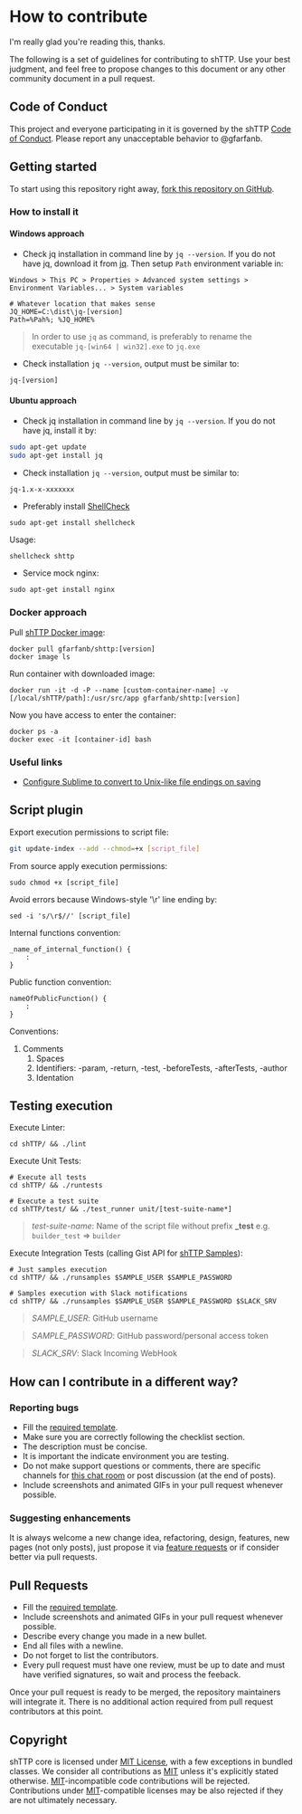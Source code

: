 
# How to contribute

I'm really glad you're reading this, thanks.

The following is a set of guidelines for contributing to shTTP. 
Use your best judgment, and feel free to propose changes to this document or 
any other community document in a pull request.

## Code of Conduct

This project and everyone participating in it is governed by the shTTP
[Code of Conduct](./CODE_OF_CONDUCT.md). Please report any unacceptable behavior 
to @gfarfanb.

## Getting started

To start using this repository right away, 
[fork this repository on GitHub](https://github.com/gfarfanb/shTTP/fork).

### How to install it

#### Windows approach

* Check jq installation in command line by `jq --version`. If you do not have jq,
download it from [jq](https://stedolan.github.io/jq/download/#windows). Then
setup `Path` environment variable in:
```
Windows > This PC > Properties > Advanced system settings > Environment Variables... > System variables
```
```
# Whatever location that makes sense
JQ_HOME=C:\dist\jq-[version]
Path=%Pah%; %JQ_HOME%
```
> In order to use `jq` as command, is preferably to rename the executable `jq-[win64 | win32].exe`
> to `jq.exe`

* Check installation `jq --version`, output must be similar to:
```bash
jq-[version]
```

#### Ubuntu approach

* Check jq installation in command line by `jq --version`. If you do not have jq,
install it by:
```bash
sudo apt-get update
sudo apt-get install jq
```

* Check installation `jq --version`, output must be similar to:
```bash
jq-1.x-x-xxxxxxx
```

* Preferably install [ShellCheck](https://github.com/koalaman/shellcheck)
```
sudo apt-get install shellcheck
```
Usage:
```
shellcheck shttp
```

* Service mock nginx:
```
sudo apt-get install nginx
```


### Docker approach
Pull [shTTP Docker image](https://hub.docker.com/repository/docker/gfarfanb/shttp):
```
docker pull gfarfanb/shttp:[version]
docker image ls
```

Run container with downloaded image:
```
docker run -it -d -P --name [custom-container-name] -v [/local/shTTP/path]:/usr/src/app gfarfanb/shttp:[version]
```

Now you have access to enter the container:
```
docker ps -a
docker exec -it [container-id] bash
```


### Useful links
* [Configure Sublime to convert to Unix-like file endings on saving](https://stackoverflow.com/questions/39680585/how-do-configure-sublime-to-always-convert-to-unix-line-endings-on-save)


## Script plugin

Export execution permissions to script file:
```bash
git update-index --add --chmod=+x [script_file]
```

From source apply execution permissions:
```
sudo chmod +x [script_file]
```

Avoid errors because Windows-style '\r' line ending by:
```
sed -i 's/\r$//' [script_file]
```

Internal functions convention:
```
_name_of_internal_function() {
    :
}
```

Public function convention:
```
nameOfPublicFunction() {
    :
}
```

Conventions:
1. Comments
    1. Spaces
    1. Identifiers: -param, -return, -test, -beforeTests, -afterTests, -author
    1. Identation


## Testing execution

Execute Linter:
```
cd shTTP/ && ./lint
```

Execute Unit Tests:
```
# Execute all tests
cd shTTP/ && ./runtests

# Execute a test suite
cd shTTP/test/ && ./test_runner unit/[test-suite-name*]
```
> *test-suite-name*: Name of the script file without prefix **_test** e.g. `builder_test` => `builder`

Execute Integration Tests (calling Gist API for [shTTP Samples][gist_samples]):
```
# Just samples execution
cd shTTP/ && ./runsamples $SAMPLE_USER $SAMPLE_PASSWORD

# Samples execution with Slack notifications
cd shTTP/ && ./runsamples $SAMPLE_USER $SAMPLE_PASSWORD $SLACK_SRV
```
> *SAMPLE_USER*: GitHub username

> *SAMPLE_PASSWORD*: GitHub password/personal access token

> *SLACK_SRV*: Slack Incoming WebHook


## How can I contribute in a different way?

### Reporting bugs

- Fill the [required template](./ISSUE_TEMPLATE/bug_report.md).
- Make sure you are correctly following the checklist section.
- The description must be concise.
- It is important the indicate environment you are testing.
- Do not make support questions or comments, there are specific
channels for [this chat room](https://gitter.im/shTTP/dev)
or post discussion (at the end of posts).
- Include screenshots and animated GIFs in your pull request whenever possible.

### Suggesting enhancements

It is always welcome a new change idea, refactoring, design, features,
new pages (not only posts), just propose it via [feature requests](./ISSUE_TEMPLATE/feature_request.md) or if
consider better via pull requests. 

## Pull Requests

- Fill the [required template](./PULL_REQUEST_TEMPLATE.md).
- Include screenshots and animated GIFs in your pull request whenever possible.
- Describe every change you made in a new bullet.
- End all files with a newline.
- Do not forget to list the contributors.
- Every pull request must have one review, must be up to date and must have
verified signatures, so wait and process the feeback.

Once your pull request is ready to be merged, the repository maintainers 
will integrate it. There is no additional action required from pull request 
contributors at this point.

## Copyright

shTTP core is licensed under [MIT License][mit_license], with a few exceptions
in bundled classes. We consider all contributions as [MIT][mit_license] unless
it's explicitly stated otherwise. [MIT][mit_license]-incompatible code contributions
will be rejected. Contributions under [MIT][mit_license]-compatible licenses
may be also rejected if they are not ultimately necessary.

[mit_license]: https://opensource.org/licenses/MIT
[gist_samples]: https://gist.github.com/gfarfanb/fc33b868bb597c71c272d9b7f2815df7
